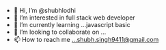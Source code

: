 - 👋 Hi, I’m @shubhlodhi
- 👀 I’m interested in full stack web developer
- 🌱 I’m currently learning ...javascript basic
- 💞️ I’m looking to collaborate on ...
- 📫 How to reach me ...shubh.singh9411@gmail.com

<!---
shubhlodhi/shubhlodhi is a ✨ special ✨ repository because its `README.md` (this file) appears on your GitHub profile.
You can click the Preview link to take a look at your changes.
--->
